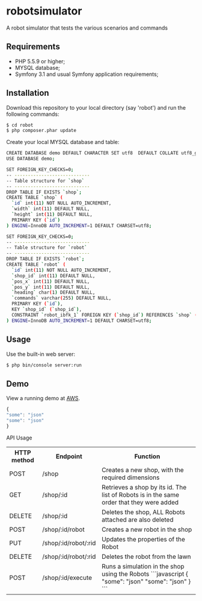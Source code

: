 robotsimulator 
========================

A robot simulator that tests the various scenarios and commands

Requirements
------------

  * PHP 5.5.9 or higher;
  * MYSQL database;
  * Symfony 3.1 and usual Symfony application requirements;
  
Installation
------------
Download this repository to your local directory (say 'robot') and run the following commands:
```bash
$ cd robot 
$ php composer.phar update
```
Create your local MYSQL database and table:
```bash
CREATE DATABASE demo DEFAULT CHARACTER SET utf8  DEFAULT COLLATE utf8_general_ci;
USE DATABASE demo;

SET FOREIGN_KEY_CHECKS=0;
-- ----------------------------
-- Table structure for `shop`
-- ----------------------------
DROP TABLE IF EXISTS `shop`;
CREATE TABLE `shop` (
  `id` int(11) NOT NULL AUTO_INCREMENT,
  `width` int(11) DEFAULT NULL,
  `height` int(11) DEFAULT NULL,
  PRIMARY KEY (`id`)
) ENGINE=InnoDB AUTO_INCREMENT=1 DEFAULT CHARSET=utf8;

SET FOREIGN_KEY_CHECKS=0;
-- ----------------------------
-- Table structure for `robot`
-- ----------------------------
DROP TABLE IF EXISTS `robot`;
CREATE TABLE `robot` (
  `id` int(11) NOT NULL AUTO_INCREMENT,
  `shop_id` int(11) DEFAULT NULL,
  `pos_x` int(11) DEFAULT NULL,
  `pos_y` int(11) DEFAULT NULL,
  `heading` char(1) DEFAULT NULL,
  `commands` varchar(255) DEFAULT NULL,
  PRIMARY KEY (`id`),
  KEY `shop_id` (`shop_id`),
  CONSTRAINT `robot_ibfk_1` FOREIGN KEY (`shop_id`) REFERENCES `shop` (`id`) ON DELETE CASCADE ON UPDATE CASCADE
) ENGINE=InnoDB AUTO_INCREMENT=1 DEFAULT CHARSET=utf8;

```


Usage
-----
Use the built-in web server:
```bash
$ php bin/console server:run
```

Demo
-----
View a running demo at <a href="http://ec2-52-62-172-4.ap-southeast-2.compute.amazonaws.com/">AWS</a>.
```javascript
{ 
"some": "json" 
"some": "json" 
}
```
API Usage
<table>
 <tr><th>HTTP method</th><th>Endpoint</th><th>Function</th></tr>
 <tr><td>POST</td><td>/shop</td><td>Creates a new shop, with the required dimensions</td></tr>
 <tr><td>GET</td><td>/shop/:id</td><td>Retrieves a shop by its id. The list of Robots is in the same order that they were added</td></tr>
 <tr><td>DELETE</td><td>/shop/:id</td><td>Deletes the shop, ALL Robots attached are also deleted</td></tr>
<tr><td>POST</td><td>/shop/:id/robot</td><td>Creates a new robot in the shop</td></tr>
<tr><td>PUT</td><td>/shop/:id/robot/:rid</td><td>Updates the properties of the Robot</td></tr>
<tr><td>DELETE</td><td>/shop/:id/robot/:rid</td><td>Deletes the robot from the lawn</td></tr>
<tr><td>POST</td><td>/shop/:id/execute</td><td>Runs a simulation in the shop using the Robots
```javascript
{ 
"some": "json" 
"some": "json" 
}
```

</td></tr>
</table>
